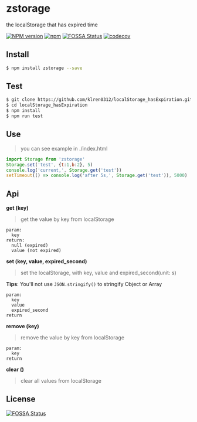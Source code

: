 # zstorage
the localStorage that has expired time

[![NPM version][npm-image]][npm-url]
[![npm](https://img.shields.io/npm/dt/zstorage.svg)](https://www.npmjs.com/package/zstorage)
[![FOSSA Status](https://app.fossa.io/api/projects/git%2Bgithub.com%2Fklren0312%2FlocalStorage_hasExpiration.svg?type=shield)](https://app.fossa.io/projects/git%2Bgithub.com%2Fklren0312%2FlocalStorage_hasExpiration?ref=badge_shield)
[![codecov](https://codecov.io/gh/klren0312/localStorage_hasExpiration/branch/master/graph/badge.svg)](https://codecov.io/gh/klren0312/localStorage_hasExpiration)

[npm-image]: https://img.shields.io/badge/npm-v1.0.10-blue.svg
[npm-url]: https://www.npmjs.com/package/zstorage



## Install
```bash
$ npm install zstorage --save
```

## Test
```bash
$ git clone https://github.com/klren0312/localStorage_hasExpiration.git
$ cd localStorage_hasExpiration
$ npm install
$ npm run test
```
## Use
> you can see example in ./index.html

```javascript
import Storage from 'zstorage'
Storage.set('test', {t:1,b:2}, 5)
console.log('current,', Storage.get('test'))
setTimeout(() => console.log('after 5s,', Storage.get('test')), 5000)
```

## Api

**get (key)**
>get the value by key from localStorage

```
param: 
  key
return:
  null (expired)
  value (not expired)
```
**set (key, value, expired_second)**
> set the localStorage, with key, value and expired_second(unit: s)

**Tips**: You'll not use `JSON.stringify()` to stringify Object or Array

```
param:
  key
  value
  expired_second
return
```
**remove (key)**
> remove the value by key from localStorage

```
param:
  key
return
```
**clear ()**
> clear all values from localStorage

## License
[![FOSSA Status](https://app.fossa.io/api/projects/git%2Bgithub.com%2Fklren0312%2FlocalStorage_hasExpiration.svg?type=large)](https://app.fossa.io/projects/git%2Bgithub.com%2Fklren0312%2FlocalStorage_hasExpiration?ref=badge_large)
